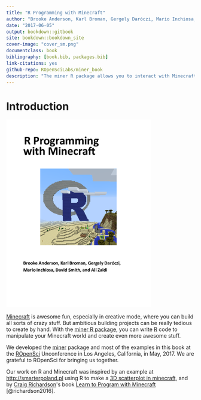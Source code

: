 ```yaml
---
title: "R Programming with Minecraft"
author: "Brooke Anderson, Karl Broman, Gergely Daróczi, Mario Inchiosa, David Smith, and Ali Zaidi"
date: "2017-06-05"
output: bookdown::gitbook
site: bookdown::bookdown_site
cover-image: "cover_sm.png"
documentclass: book
bibliography: [book.bib, packages.bib]
link-citations: yes
github-repo: ROpenSciLabs/miner_book
description: "The miner R package allows you to interact with Minecraft using the R programming language. This book shows you how to do use it."
---
```


# Introduction

<img src="cover_med.png"/>

[Minecraft](https://minecraft.net) is awesome fun, especially in
creative mode, where you can build all sorts of crazy stuff. But
ambitious building projects can be really tedious to create by hand.
With the [miner R package](https://github.com/ropenscilabs/miner), you
can write [R](https://www.r-project.org) code to manipulate your
Minecraft world and create even more awesome stuff.

We developed the [miner](https://github.com/ROpenSciLabs/miner)
package and most of the examples in this book at the
[ROpenSci](https://ropensci.org) Unconference in Los Angeles,
California, in May, 2017. We are grateful to ROpenSci for bringing us
together.

Our work on R and Minecraft was inspired by an example at
<http://smarterpoland.pl> using R to make a [3D scatterplot in
minecraft](http://smarterpoland.pl/index.php/2016/09/minecharts-1-minecraft-r-edgar-andersons-iris-data/),
and by [Craig Richardson](https://twitter.com/craigargh)'s book [Learn
to Program with
Minecraft](https://www.nostarch.com/programwithminecraft) [@richardson2016].
